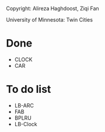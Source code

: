 Copyright: Alireza Haghdoost, Ziqi Fan

University of Minnesota: Twin Cities

Done
=========
- CLOCK
- CAR

To do list
=========
- LB-ARC
- FAB
- BPLRU
- LB-Clock
